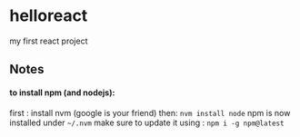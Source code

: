 # helloreact
my first react project
## Notes
#### to install npm (and nodejs):
first : install nvm (google is your friend)
then:
`nvm install node`
npm is now installed under `~/.nvm`
make sure to update it using : `npm i -g npm@latest`
